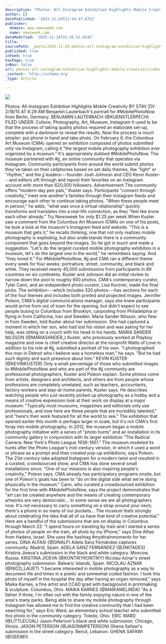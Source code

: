 ```yaml
---
description: "Photos: All-Instagram Exhibition Highlights Mobile Creativity BY STAV ZIV 2/18/15 AT 6:29 AM  Benjamin Lauterbach's portrait for #MobilePhotoNow from Berlin, Ge"
author: []
datePublished: '2015-11-24T21:54:37.675Z'
publisher:
  domain: www.newsweek.com
  name: newsweek.com
dateModified: '2015-11-24T21:35:51.614Z'
title: ''
sourcePath: _posts/2015-11-24-photos-all-instagram-exhibition-highlights-mobile-creativit.md
published: true
inFeed: true
hasPage: true
inNav: false
url: photos-all-instagram-exhibition-highlights-mobile-creativit/index.html
_context: 'http://schema.org'
_type: Article

---
```

![](http://s.newsweek.com/sites/www.newsweek.com/files/styles/embedded_full/public/2015/02/17/2-17-15-mobile-photo-6b.jpg)

Photos: All-Instagram Exhibition Highlights Mobile Creativity BY STAV ZIV 2/18/15 AT 6:29 AM Benjamin Lauterbach's portrait for \#MobilePhotoNow from Berlin, Germany. BENJAMIN LAUTERBACH (@KUENSTLERPECH) FILED UNDER: Culture, Photography, Art, Museum, Instagram It used to be that the process of taking quality photos required an elaborate set-up, complete with a darkroom to reveal the results. Now the process is much simpler: put phone in hand and take photo. On February 6, the Columbus Art Museum (CMA) opened an exhibition composed of photos submitted only via Instagram, calling it "the largest mobile photography exhibition ever organized by a museum." It's appropriately dubbed \#MobilePhotoNow. The museum partnered with \#jj, an online community that operates via Instagram. Community participants from around the world submit photos they've taken on their cellphones based on set daily themes, like "light" or "rhythm," and the jj leaders---founder Josh Johnson and CEO Kevin Kuster---and editors sift through and repost their favorites on an Instagram account with more than 620,000 followers. Advertisement The community offers "modern-day pen pals," Kuster says. Participants "connect through creativity," meet one another's families through their Instagram feeds and encourage each other to continue taking photos. "When these people meet in person," he adds, "what was once a virtual relationship" quickly transforms and translates into a real-life connection, as they "feel like know each other already." Try Newsweek for only $1.25 per week When Kuster saw a comment from the Columbus Art Museum (CMA) on one of his posts, he took a look at the museum's Instagram feed and website. "This is a museum that gets it," he recalls thinking, one that not only realizes mobile photography is exploding, but also understands there is a community component that goes beyond the images. So he got in touch and made a suggestion. "Let's do the largest curated mobile photography exhibition in a museum, let's do the largest one in the world," he remembers saying. And "they loved it." For \#MobilePhotoNow, \#jj and CMA ran a different theme every week for four weeks: portraiture, street, community, and black and white. They received nearly 45,000 submissions from participants in 89 countries on six continents. Kuster and Johnson did an initial review to narrow down the pool to roughly 650 photos. CMA's contemporary curator, Tyler Cann, and an independent photo curator, Lisa Kurzner, made the final picks. The exhibition---which includes 320 photos---has sections for each of the four themes and includes both printed and projected images. Jennifer Poleon, CMA's digital communications manager, says she knew participants would arrive from out of town for the opening, but didn't expect to see people busing to Columbus from Brooklyn, carpooling from Philadelphia or flying in from California, Iran and Sweden. Maria Sander Nilsson, who flew in from Sweden, told Kuster about her submission. She had captured a moment in which her son, who had lost his vision and was asking for her help, was sitting on a couch with his head in his hands. MARIA SANDER NILSSON (@MARIASANDER\_) Kuster, who previously worked at Playboy magazine and now is chief creative director at the nonprofit Watts of Love in addition to his role at \#jj, submitted a portrait of his own. "I photographed this man in Detroit who I believe was a homeless man," he says. "But he had such dignity and such presence about him." KEVIN KUSTER (@KEVINKUSTER) Only a small percentage of those who submitted images to \#MobilePhotoNow and who are part of the \#jj community are professional photographers, Kuster and Poleon explain. Some photos come from artists, designers and architects, and others are from people whose professions are completely unrelated, such as teachers, accountants, factory workers and stay-at-home parents, Kuster says. He describes watching people who just recently picked up photography as a hobby and a means of creative expression look at their work on display at a major museum: "Typically most museums, magazines and editorials only use professionals, and now here are these people that are incredibly talented," and "here's their work featured for all the world to see." The exhibition that opened earlier this month is perhaps larger in scale, but it's not CMA's first foray into mobile photography. In 2012, the museum began a mobile photography initiative with a series of "photo hunts" and an installation in its community gallery in conjunction with its larger exhibition "The Radical Camera: New York's Photo League 1936-1951." The museum modeled its hunts after the Photo League's mid-century version, in which it used a word or phrase as a prompt and then created pop-up exhibitions, says Poleon. The 21st-century take adopted Instagram for a modern twist and resulted in a curated, crowdsourced show, and CMA has done several small installations since. "One of our missions is also inspiring people's creativity," Poleon says. CMA already has participatory programs onsite, but one of Poleon's goals has been to "do on the digital side what we're doing physically in the museum." Cann, who curated a crowdsourced exhibition for the first time with \#MobilePhotoNow, says the project demonstrates that "art can be created anywhere and the means of creating contemporary artworks are very democratic... In some sense we are all photographers now. It's not necessary to carry something on a strap around your neck; there's a phone in so many of our pockets... The museum feels strongly about celebrating the idea that all of us have that kind of creative potential." Here are a handful of the submissions that are on display in Columbus through March 22: "I spend hours on traveling by train and I started a series of photos of people on the train, all shots by my iPhone," says Dina Alfasi from Hadera, Israel. She uses the hashtag \#mydtrainmoments for her series. DINA ALFASI (@DINALF) Adela Sanz Fernández captures community. Madrid, Spain. ADELA SANZ FERNÁNDEZ (@2MITADES) Kristina Jioeva's submission in the black and white category. Moscow, Russia. KRISTINA JIOEVA (@KONTIKYKONTIKY) Nicolau Aznar's street photography submission. Balearic Islands, Spain. NICOLAU AZNAR (@NICO\_LAUET) "I became interested in mobile photography as a way to document life and times in a poetic and somewhat coded fashion. I took this photo of myself in the hospital the day after having an organ removed," says Maika Karnes, a fine artist and CCAD grad with background in printmaking & sculpture. Columbus, Ohio. MAIKA KARNES (@MAIKAMELINDA) "As a father if three, I'm often out with the family enjoying nature in one of the area's many parks. Being able to share my mobile photography through Instagram has allowed me to find the creative community that I had been searching for," says Eric Ward, an elementary school teacher who submitted this photo in the community category. Toledo, Ohio. ERIC WARD (@LITTLECOAL) Jason Peterson's black and white submission. Chicago, Illinois. JASON PETERSON (@JASONMPETERSON) Ghena Safawi's submission in the street category. Beirut, Lebanon. GHENA SAFAWI (@GEE961)